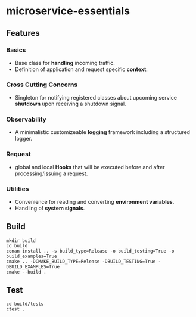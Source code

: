 # microservice-essentials

## Features

### Basics
- Base class for **handling** incoming traffic.
- Definition of application and request specific **context**.

### Cross Cutting Concerns
- Singleton for notifying registered classes about upcoming service **shutdown** upon receiving a shutdown signal.

### Observability
- A minimalistic customizeable **logging** framework including a structured logger.

### Request
- global and local **Hooks** that will be executed before and after processing/issuing a request.

### Utilities
- Convenience for reading and converting **environment variables**.
- Handling of **system signals**.

## Build
```
mkdir build
cd build
conan install .. -s build_type=Release -o build_testing=True -o build_examples=True
cmake .. -DCMAKE_BUILD_TYPE=Release -DBUILD_TESTING=True -DBUILD_EXAMPLES=True
cmake --build .
```

## Test
```
cd build/tests
ctest .
```
